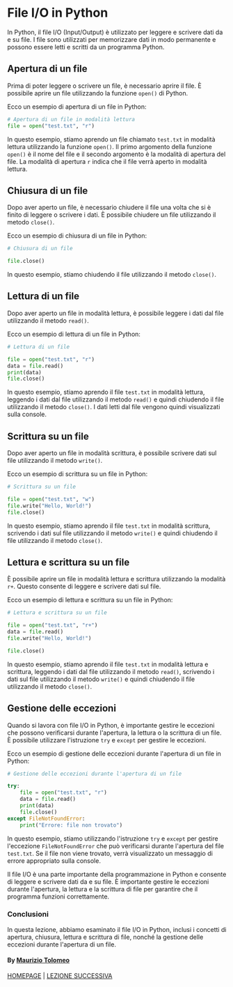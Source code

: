 # File I/O in Python

In Python, il file I/O (Input/Output) è utilizzato per leggere e scrivere dati da e su file. I file sono utilizzati per memorizzare dati in modo permanente e possono essere letti e scritti da un programma Python.

## Apertura di un file

Prima di poter leggere o scrivere un file, è necessario aprire il file. È possibile aprire un file utilizzando la funzione `open()` di Python.

Ecco un esempio di apertura di un file in Python:

```python
# Apertura di un file in modalità lettura
file = open("test.txt", "r")
```

In questo esempio, stiamo aprendo un file chiamato `test.txt` in modalità lettura utilizzando la funzione `open()`. Il primo argomento della funzione `open()` è il nome del file e il secondo argomento è la modalità di apertura del file. La modalità di apertura `r` indica che il file verrà aperto in modalità lettura.

## Chiusura di un file

Dopo aver aperto un file, è necessario chiudere il file una volta che si è finito di leggere o scrivere i dati. È possibile chiudere un file utilizzando il metodo `close()`.

Ecco un esempio di chiusura di un file in Python:

```python
# Chiusura di un file

file.close()
```

In questo esempio, stiamo chiudendo il file utilizzando il metodo `close()`.

## Lettura di un file

Dopo aver aperto un file in modalità lettura, è possibile leggere i dati dal file utilizzando il metodo `read()`.

Ecco un esempio di lettura di un file in Python:

```python
# Lettura di un file

file = open("test.txt", "r")
data = file.read()
print(data)
file.close()
```

In questo esempio, stiamo aprendo il file `test.txt` in modalità lettura, leggendo i dati dal file utilizzando il metodo `read()` e quindi chiudendo il file utilizzando il metodo `close()`. I dati letti dal file vengono quindi visualizzati sulla console.

## Scrittura su un file

Dopo aver aperto un file in modalità scrittura, è possibile scrivere dati sul file utilizzando il metodo `write()`.

Ecco un esempio di scrittura su un file in Python:

```python
# Scrittura su un file

file = open("test.txt", "w")
file.write("Hello, World!")
file.close()
```

In questo esempio, stiamo aprendo il file `test.txt` in modalità scrittura, scrivendo i dati sul file utilizzando il metodo `write()` e quindi chiudendo il file utilizzando il metodo `close()`.

## Lettura e scrittura su un file

È possibile aprire un file in modalità lettura e scrittura utilizzando la modalità `r+`. Questo consente di leggere e scrivere dati sul file.

Ecco un esempio di lettura e scrittura su un file in Python:

```python
# Lettura e scrittura su un file

file = open("test.txt", "r+")
data = file.read()
file.write("Hello, World!")

file.close()
```

In questo esempio, stiamo aprendo il file `test.txt` in modalità lettura e scrittura, leggendo i dati dal file utilizzando il metodo `read()`, scrivendo i dati sul file utilizzando il metodo `write()` e quindi chiudendo il file utilizzando il metodo `close()`.

## Gestione delle eccezioni

Quando si lavora con file I/O in Python, è importante gestire le eccezioni che possono verificarsi durante l'apertura, la lettura o la scrittura di un file. È possibile utilizzare l'istruzione `try` e `except` per gestire le eccezioni.

Ecco un esempio di gestione delle eccezioni durante l'apertura di un file in Python:

```python
# Gestione delle eccezioni durante l'apertura di un file

try:
    file = open("test.txt", "r")
    data = file.read()
    print(data)
    file.close()
except FileNotFoundError:
    print("Errore: file non trovato")
```

In questo esempio, stiamo utilizzando l'istruzione `try` e `except` per gestire l'eccezione `FileNotFoundError` che può verificarsi durante l'apertura del file `test.txt`. Se il file non viene trovato, verrà visualizzato un messaggio di errore appropriato sulla console.

Il file I/O è una parte importante della programmazione in Python e consente di leggere e scrivere dati da e su file. È importante gestire le eccezioni durante l'apertura, la lettura e la scrittura di file per garantire che il programma funzioni correttamente.

### Conclusioni

In questa lezione, abbiamo esaminato il file I/O in Python, inclusi i concetti di apertura, chiusura, lettura e scrittura di file, nonché la gestione delle eccezioni durante l'apertura di un file.

#### By [Maurizio Tolomeo](https://github.com/moris88)

[HOMEPAGE](https://moris88.github.io/formazione-python/) | [LEZIONE SUCCESSIVA](https://moris88.github.io/formazione-python/lezioni/lezione17)
